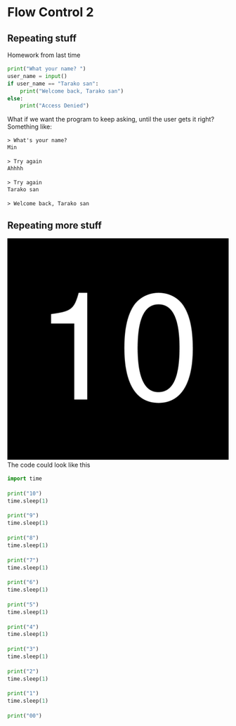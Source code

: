 #  Flow Control 2

## Repeating stuff

Homework from last time
```python
print("What your name? ")
user_name = input()
if user_name == "Tarako san":
    print("Welcome back, Tarako san")    
else:
    print("Access Denied")
```

What if we want the program to keep asking, until the user gets it right?
Something like:

```
> What's your name?
Min

> Try again
Ahhhh

> Try again
Tarako san

> Welcome back, Tarako san
```


## Repeating more stuff

![](img/countdown.gif)
The code could look like this 

```python
import time

print("10")
time.sleep(1)

print("9")
time.sleep(1)

print("8")
time.sleep(1)

print("7")
time.sleep(1)

print("6")
time.sleep(1)

print("5")
time.sleep(1)

print("4")
time.sleep(1)

print("3")
time.sleep(1)

print("2")
time.sleep(1)

print("1")
time.sleep(1)

print("00")
```

